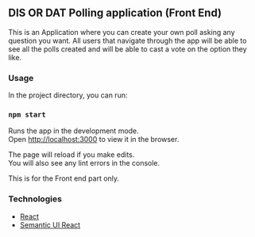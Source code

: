 ## DIS OR DAT Polling application (Front End)

This is an Application where you can create your own poll asking any question you want. All users that navigate through the app will be able to see all the polls created and will be able to cast a vote on the option they like.

### Usage
In the project directory, you can run:

### `npm start`

Runs the app in the development mode.<br />
Open [http://localhost:3000](http://localhost:3000) to view it in the browser.

The page will reload if you make edits.<br />
You will also see any lint errors in the console.

This is for the Front end part only.

### Technologies

- [React](https://reactjs.org/docs/getting-started.html)
- [Semantic UI React](https://react.semantic-ui.com/)

